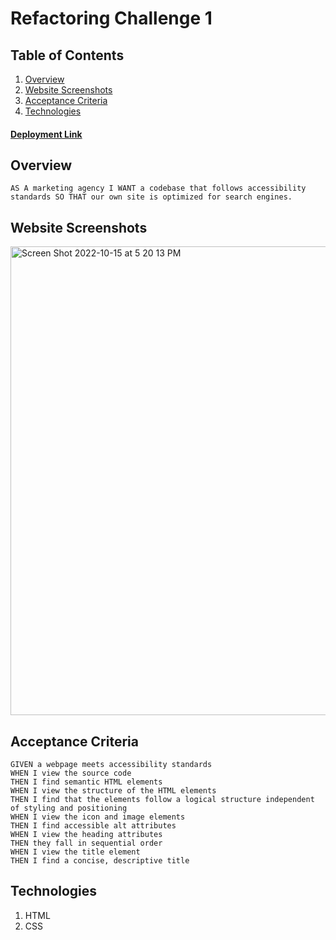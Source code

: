 # Refactoring Challenge 1

## Table of Contents

1. [Overview](#overview)
2. [Website Screenshots](#website-screenshots)
3. [Acceptance Criteria](#acceptance-criteria)
4. [Technologies](#technologies)

#### [Deployment Link](https://rodbennett.github.io/01-Refactoring-Challenge/)
## Overview

``` AS A marketing agency I WANT a codebase that follows accessibility standards SO THAT our own site is optimized for search engines. ```

## Website Screenshots

<img width="750" alt="Screen Shot 2022-10-15 at 5 20 13 PM" src="https://user-images.githubusercontent.com/72281855/174411883-c10ee9cd-9e4b-4068-9ea4-1ab8a9f2ec59.png">

## Acceptance Criteria

```
GIVEN a webpage meets accessibility standards
WHEN I view the source code
THEN I find semantic HTML elements
WHEN I view the structure of the HTML elements
THEN I find that the elements follow a logical structure independent of styling and positioning
WHEN I view the icon and image elements
THEN I find accessible alt attributes
WHEN I view the heading attributes
THEN they fall in sequential order
WHEN I view the title element
THEN I find a concise, descriptive title
```

## Technologies

1. HTML
2. CSS
